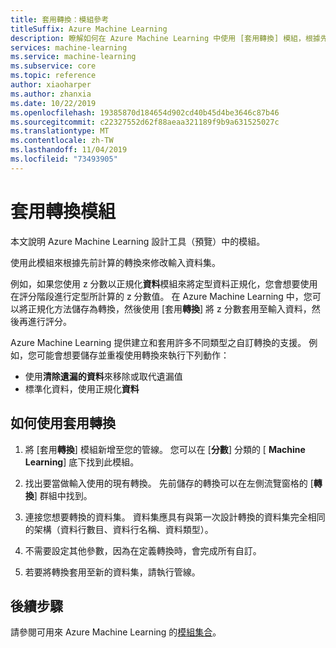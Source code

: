 ```yaml
---
title: 套用轉換：模組參考
titleSuffix: Azure Machine Learning
description: 瞭解如何在 Azure Machine Learning 中使用 [套用轉換] 模組，根據先前計算的轉換來修改輸入資料集。
services: machine-learning
ms.service: machine-learning
ms.subservice: core
ms.topic: reference
author: xiaoharper
ms.author: zhanxia
ms.date: 10/22/2019
ms.openlocfilehash: 19385870d184654d902cd40b45d4be3646c87b46
ms.sourcegitcommit: c22327552d62f88aeaa321189f9b9a631525027c
ms.translationtype: MT
ms.contentlocale: zh-TW
ms.lasthandoff: 11/04/2019
ms.locfileid: "73493905"
---
```

# <a name="apply-transformation-module"></a>套用轉換模組

本文說明 Azure Machine Learning 設計工具（預覽）中的模組。

使用此模組來根據先前計算的轉換來修改輸入資料集。  
  
例如，如果您使用 z 分數以正規化**資料**模組來將定型資料正規化，您會想要使用在評分階段進行定型所計算的 z 分數值。 在 Azure Machine Learning 中，您可以將正規化方法儲存為轉換，然後使用 [套用**轉換**] 將 z 分數套用至輸入資料，然後再進行評分。
  
Azure Machine Learning 提供建立和套用許多不同類型之自訂轉換的支援。 例如，您可能會想要儲存並重複使用轉換來執行下列動作：  
  
- 使用**清除遺漏的資料**來移除或取代遺漏值
- 標準化資料，使用正規化**資料**
  

## <a name="how-to-use-apply-transformation"></a>如何使用套用轉換  
  
1. 將 [套用**轉換**] 模組新增至您的管線。 您可以在 [**分數**] 分類的 [ **Machine Learning**] 底下找到此模組。 
  
2. 找出要當做輸入使用的現有轉換。  先前儲存的轉換可以在左側流覽窗格的 [**轉換**] 群組中找到。  
  
   
  
3. 連接您想要轉換的資料集。 資料集應具有與第一次設計轉換的資料集完全相同的架構（資料行數目、資料行名稱、資料類型）。  
  
4. 不需要設定其他參數，因為在定義轉換時，會完成所有自訂。  
  
5. 若要將轉換套用至新的資料集，請執行管線。  

## <a name="next-steps"></a>後續步驟

請參閱可用來 Azure Machine Learning 的[模組集合](module-reference.md)。 